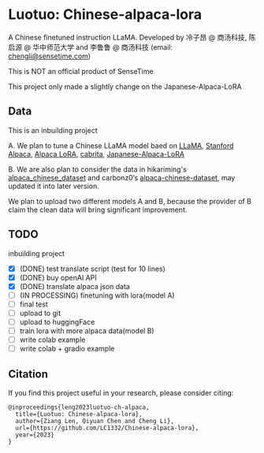 # Luotuo: Chinese-alpaca-lora
A Chinese finetuned instruction LLaMA. Developed by 冷子昂 @ 商汤科技, 陈启源 @ 华中师范大学 and 李鲁鲁 @ 商汤科技
(email: chengli@sensetime.com)

This is NOT an official product of SenseTime

This project only made a slightly change on the Japanese-Alpaca-LoRA

## Data

This is an inbuilding project

A. We plan to tune a Chinese LLaMA model baed on [LLaMA](https://ai.facebook.com/blog/large-language-model-llama-meta-ai/), [Stanford Alpaca](https://github.com/tatsu-lab/stanford_alpaca), [Alpaca LoRA](https://github.com/tloen/alpaca-lora), [cabrita](https://github.com/22-hours/cabrita), [Japanese-Alpaca-LoRA](https://github.com/masa3141/japanese-alpaca-lora)

B. We are also plan to consider the data in hikariming's [alpaca_chinese_dataset](https://github.com/hikariming/alpaca_chinese_dataset) and carbonz0‘s [alpaca-chinese-dataset](https://github.com/carbonz0/alpaca-chinese-dataset), may updated it into later version. 

We plan to upload two different models A and B, because the provider of B claim the clean data will bring significant improvement.

## TODO

inbuilding project
- [x] (DONE) test translate script (test for 10 lines)
- [x] (DONE) buy openAI API
- [x] (DONE) translate alpaca json data
- [ ] (IN PROCESSING) finetuning with lora(model A)
- [ ] final test
- [ ] upload to git
- [ ] upload to huggingFace
- [ ] train lora with more alpaca data(model B)
- [ ] write colab example
- [ ] write colab + gradio example

## Citation 
If you find this project useful in your research, please consider citing:

```
@inproceedings{leng2023luotuo-ch-alpaca,
  title={Luotuo: Chinese-alpaca-lora},
  author={Ziang Len, Qiyuan Chen and Cheng Li},
  url={https://github.com/LC1332/Chinese-alpaca-lora},
  year={2023}
}
```

